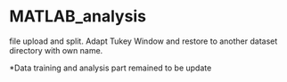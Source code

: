 # MATLAB_analysis
file upload and split. Adapt Tukey Window and restore to another dataset directory with own name. 

*Data training and analysis part remained to be update 

